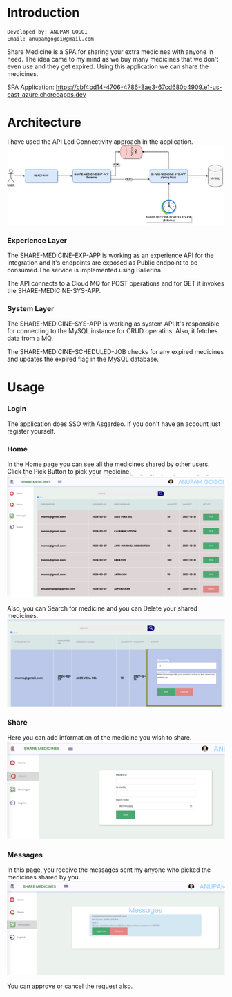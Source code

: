 
# Introduction

```
Developed by: ANUPAM GOGOI
Email: anupamgogoi@gmail.com
```

Share Medicine is a SPA for sharing your extra medicines with anyone in need. The idea came to my mind
as we buy many medicines that we don't even use and they get expired. Using this application we can share 
the medicines.

SPA Application: https://cbf4bd14-4706-4786-8ae3-67cd680b4909.e1-us-east-azure.choreoapps.dev

# Architecture
I have used the API Led Connectivity approach in the application.
![](https://github.com/cloudintegrator/tesla/blob/main/docs/share-medicine.jpeg) 

### Experience Layer
The SHARE-MEDICINE-EXP-APP is working as an experience API for the integration and it's endpoints are exposed as Public endpoint to be consumed.The service is implemented using Ballerina.

The API connects to a Cloud MQ for POST operations and for GET it invokes the SHARE-MEDICINE-SYS-APP.

### System Layer
The SHARE-MEDICINE-SYS-APP is working as system API.It's responsible for connecting to the MySQL instance for CRUD operatins. Also, it fetches data from a MQ.

The SHARE-MEDICINE-SCHEDULED-JOB checks for any expired medicines and updates the expired flag in the MySQL database.

# Usage

### Login
The application does SSO with Asgardeo. If you don't have an account just register yourself.

### Home 
In the Home page you can see all the medicines shared by other users. Click the Pick Button to pick your medicine.
![](https://github.com/cloudintegrator/tesla/blob/main/docs/home.png)

Also, you can Search for medicine and you can Delete your shared medicines.
![](https://github.com/cloudintegrator/tesla/blob/main/docs/pick.png)

### Share
Here you can add information of the medicine you wish to share.
![](https://github.com/cloudintegrator/tesla/blob/main/docs/share.png)

### Messages
In this page, you receive the messages sent my anyone who picked the medicines shared by you.
![](https://github.com/cloudintegrator/tesla/blob/main/docs/approve.png)

You can approve or cancel the request also.

